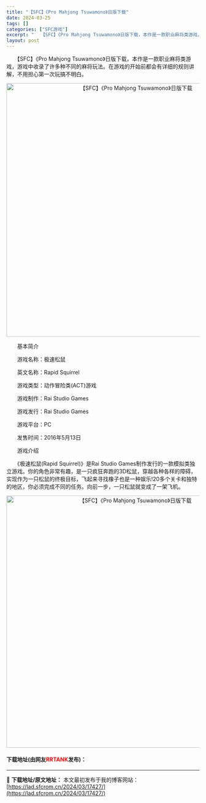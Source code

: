 ```yaml
---
title: "【SFC】《Pro Mahjong Tsuwamono》日版下载"
date: 2024-03-25
tags: []
categories: ["SFC游戏"]
excerpt: "　　【SFC】《Pro Mahjong Tsuwamono》日版下载，本作是一款职业麻将类游戏，游戏中收录了许多种不同的麻将玩法。在游戏的开始前都会有详细的规则讲解，不用担心第一次玩搞不明白。 　　基本简介 　　游戏名称：极速松鼠 　　英文名称：Rapid Squirrel 　　游戏类型：动作冒险类&hellip;"
layout: post
---
```


 <p>　　【SFC】《Pro Mahjong Tsuwamono》日版下载，本作是一款职业麻将类游戏，游戏中收录了许多种不同的麻将玩法。在游戏的开始前都会有详细的规则讲解，不用担心第一次玩搞不明白。</p> <p align="center"><img align="" border="0" src="https://lad.sfcrom.cn/wp-content/uploads/2024/03/20240325_6600c80b18f28.png" width="661" alt="【SFC】《Pro Mahjong Tsuwamono》日版下载" /></p> <p>　　基本简介</p> <p>　　游戏名称：极速松鼠</p> <p>　　英文名称：Rapid Squirrel</p> <p>　　游戏类型：动作冒险类(ACT)游戏</p> <p>　　游戏制作：Rai Studio Games</p> <p>　　游戏发行：Rai Studio Games</p> <p>　　游戏平台：PC</p> <p>　　发售时间：2016年5月13日</p> <p>　　游戏介绍</p> <p>　　《极速松鼠(Rapid Squirrel)》是Rai Studio Games制作发行的一款模拟类独立游戏。你的角色非常有趣，是一只疯狂奔跑的3D松鼠，穿越各种各样的障碍，实现作为一只松鼠的终极目标，飞起来寻找橡子也是一种娱乐!20多个关卡和独特的地区，你必须完成不同的任务。向前一步，一只松鼠就变成了一架飞机。</p> <p align="center"><img align="" border="0" src="https://lad.sfcrom.cn/wp-content/uploads/2024/03/20240325_6600c80c45f6d.png" width="657" alt="【SFC】《Pro Mahjong Tsuwamono》日版下载" /></p> <p><h4>下载地址(由网友<font color="red">RRTANK</font>发布)：</h4></p> 

---
📖 **下载地址/原文地址：** 本文最初发布于我的博客网站：[https://lad.sfcrom.cn/2024/03/17427/](https://lad.sfcrom.cn/2024/03/17427/)
